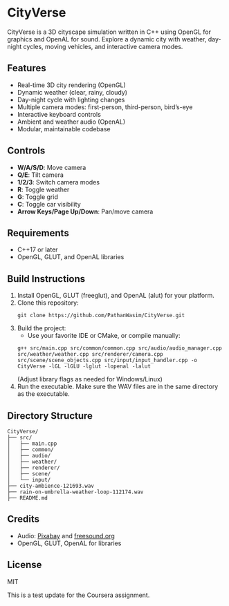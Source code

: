 # CityVerse

CityVerse is a 3D cityscape simulation written in C++ using OpenGL for graphics and OpenAL for sound. Explore a dynamic city with weather, day-night cycles, moving vehicles, and interactive camera modes.

## Features
- Real-time 3D city rendering (OpenGL)
- Dynamic weather (clear, rainy, cloudy)
- Day-night cycle with lighting changes
- Multiple camera modes: first-person, third-person, bird’s-eye
- Interactive keyboard controls
- Ambient and weather audio (OpenAL)
- Modular, maintainable codebase

## Controls
- **W/A/S/D**: Move camera
- **Q/E**: Tilt camera
- **1/2/3**: Switch camera modes
- **R**: Toggle weather
- **G**: Toggle grid
- **C**: Toggle car visibility
- **Arrow Keys/Page Up/Down**: Pan/move camera

## Requirements
- C++17 or later
- OpenGL, GLUT, and OpenAL libraries

## Build Instructions
1. Install OpenGL, GLUT (freeglut), and OpenAL (alut) for your platform.
2. Clone this repository:
   ```
   git clone https://github.com/PathanWasim/CityVerse.git
   ```
3. Build the project:
   - Use your favorite IDE or CMake, or compile manually:
   ```
   g++ src/main.cpp src/common/common.cpp src/audio/audio_manager.cpp src/weather/weather.cpp src/renderer/camera.cpp src/scene/scene_objects.cpp src/input/input_handler.cpp -o CityVerse -lGL -lGLU -lglut -lopenal -lalut
   ```
   (Adjust library flags as needed for Windows/Linux)
4. Run the executable. Make sure the WAV files are in the same directory as the executable.

## Directory Structure
```
CityVerse/
├── src/
│   ├── main.cpp
│   ├── common/
│   ├── audio/
│   ├── weather/
│   ├── renderer/
│   ├── scene/
│   └── input/
├── city-ambience-121693.wav
├── rain-on-umbrella-weather-loop-112174.wav
├── README.md
```

## Credits
- Audio: [Pixabay](https://pixabay.com/) and [freesound.org](https://freesound.org/)
- OpenGL, GLUT, OpenAL for libraries

## License
MIT

This is a test update for the Coursera assignment.